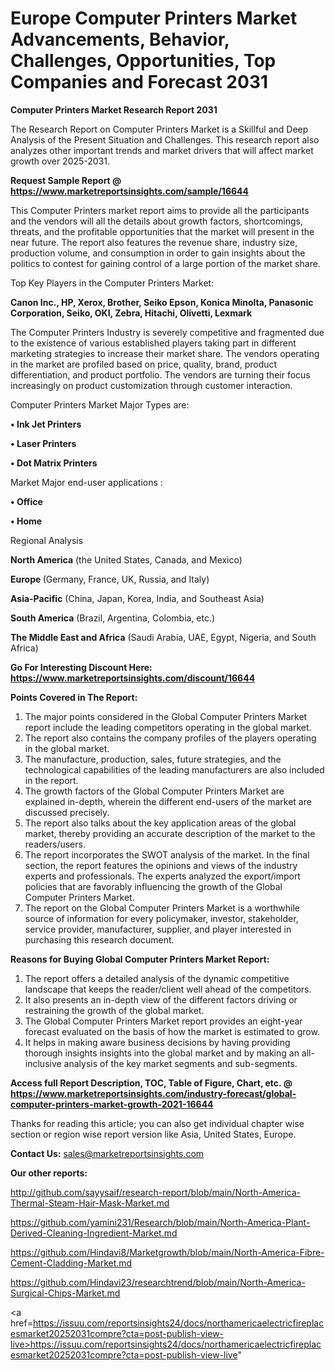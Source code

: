# Europe Computer Printers Market Advancements, Behavior, Challenges, Opportunities, Top Companies and Forecast 2031

<strong>Computer Printers Market Research Report 2031</strong>

The Research Report on Computer Printers Market is a Skillful and Deep Analysis of the Present Situation and Challenges. This research report also analyzes other important trends and market drivers that will affect market growth over 2025-2031.

<strong>Request Sample Report @ <a href=https://www.marketreportsinsights.com/sample/16644>https://www.marketreportsinsights.com/sample/16644</a></strong>

This Computer Printers market report aims to provide all the participants and the vendors will all the details about growth factors, shortcomings, threats, and the profitable opportunities that the market will present in the near future. The report also features the revenue share, industry size, production volume, and consumption in order to gain insights about the politics to contest for gaining control of a large portion of the market share.

Top Key Players in the Computer Printers Market:

<strong>Canon Inc., HP, Xerox, Brother, Seiko Epson, Konica Minolta, Panasonic Corporation, Seiko, OKI, Zebra, Hitachi, Olivetti, Lexmark</strong>

The Computer Printers Industry is severely competitive and fragmented due to the existence of various established players taking part in different marketing strategies to increase their market share. The vendors operating in the market are profiled based on price, quality, brand, product differentiation, and product portfolio. The vendors are turning their focus increasingly on product customization through customer interaction.

Computer Printers Market Major Types are:

<strong>• Ink Jet Printers

• Laser Printers

• Dot Matrix Printers</strong>

Market Major end-user applications :

<strong>• Office

• Home</strong>

Regional Analysis

</u><strong><b>North America</b></strong> (the United States, Canada, and Mexico)

<strong><b>Europe </b></strong>(Germany, France, UK, Russia, and Italy)

<strong><b>Asia-Pacific</b></strong> (China, Japan, Korea, India, and Southeast Asia)

<strong><b>South America</b></strong> (Brazil, Argentina, Colombia, etc.)

<strong><b>The Middle East and Africa</b></strong> (Saudi Arabia, UAE, Egypt, Nigeria, and South Africa)

<strong>Go For Interesting Discount Here: <a href=https://www.marketreportsinsights.com/discount/16644>https://www.marketreportsinsights.com/discount/16644</a></strong>

<strong>Points Covered in The Report:</strong>
<ol>
  <li>The major points considered in the Global Computer Printers Market report include the leading competitors operating in the global market.</li>
  <li>The report also contains the company profiles of the players operating in the global market.</li>
  <li>The manufacture, production, sales, future strategies, and the technological capabilities of the leading manufacturers are also included in the report.</li>
  <li>The growth factors of the Global Computer Printers Market are explained in-depth, wherein the different end-users of the market are discussed precisely.</li>
  <li>The report also talks about the key application areas of the global market, thereby providing an accurate description of the market to the readers/users.</li>
  <li>The report incorporates the SWOT analysis of the market. In the final section, the report features the opinions and views of the industry experts and professionals. The experts analyzed the export/import policies that are favorably influencing the growth of the Global Computer Printers Market.</li>
  <li>The report on the Global Computer Printers Market is a worthwhile source of information for every policymaker, investor, stakeholder, service provider, manufacturer, supplier, and player interested in purchasing this research document.</li>
</ol>
<strong>Reasons for Buying Global Computer Printers Market Report:</strong>

<ol>
  <li>The report offers a detailed analysis of the dynamic competitive landscape that keeps the reader/client well ahead of the competitors.</li>
  <li>It also presents an in-depth view of the different factors driving or restraining the growth of the global market.</li>
  <li>The Global Computer Printers Market report provides an eight-year forecast evaluated on the basis of how the market is estimated to grow.</li>
  <li>It helps in making aware business decisions by having providing thorough insights insights into the global market and by making an all-inclusive analysis of the key market segments and sub-segments.</li>
</ol>
<strong>Access full Report Description, TOC, Table of Figure, Chart, etc. @ <a href=https://www.marketreportsinsights.com/industry-forecast/global-computer-printers-market-growth-2021-16644>https://www.marketreportsinsights.com/industry-forecast/global-computer-printers-market-growth-2021-16644</a></strong>


Thanks for reading this article; you can also get individual chapter wise section or region wise report version like Asia, United States, Europe.

<strong>Contact Us:</strong>
sales@marketreportsinsights.com

<strong>Our other reports:</strong>

<a href=http://github.com/sayysaif/research-report/blob/main/North-America-Thermal-Steam-Hair-Mask-Market.md>http://github.com/sayysaif/research-report/blob/main/North-America-Thermal-Steam-Hair-Mask-Market.md</a>

<a href=https://github.com/yamini231/Research/blob/main/North-America-Plant-Derived-Cleaning-Ingredient-Market.md>https://github.com/yamini231/Research/blob/main/North-America-Plant-Derived-Cleaning-Ingredient-Market.md</a>

<a href=https://github.com/Hindavi8/Marketgrowth/blob/main/North-America-Fibre-Cement-Cladding-Market.md>https://github.com/Hindavi8/Marketgrowth/blob/main/North-America-Fibre-Cement-Cladding-Market.md</a>

<a href=https://github.com/Hindavi23/researchtrend/blob/main/North-America-Surgical-Chips-Market.md>https://github.com/Hindavi23/researchtrend/blob/main/North-America-Surgical-Chips-Market.md</a>

<a href=https://issuu.com/reportsinsights24/docs/northamericaelectricfireplacesmarket20252031compre?cta=post-publish-view-live>https://issuu.com/reportsinsights24/docs/northamericaelectricfireplacesmarket20252031compre?cta=post-publish-view-live</a>"
